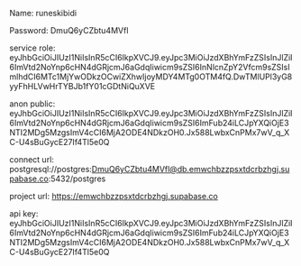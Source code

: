 
Name:
runeskibidi

Password:
DmuQ6yCZbtu4MVfl

service role:
eyJhbGciOiJIUzI1NiIsInR5cCI6IkpXVCJ9.eyJpc3MiOiJzdXBhYmFzZSIsInJlZiI6ImVtd2NoYnp6cHN4dGRjcmJ6aGdqIiwicm9sZSI6InNlcnZpY2Vfcm9sZSIsImlhdCI6MTc1MjYwODkzOCwiZXhwIjoyMDY4MTg0OTM4fQ.DwTMlUPl3yG8yyFhHLVwHrTYBJb1fY01cGDtNiQuXVE

anon public:
eyJhbGciOiJIUzI1NiIsInR5cCI6IkpXVCJ9.eyJpc3MiOiJzdXBhYmFzZSIsInJlZiI6ImVtd2NoYnp6cHN4dGRjcmJ6aGdqIiwicm9sZSI6ImFub24iLCJpYXQiOjE3NTI2MDg5MzgsImV4cCI6MjA2ODE4NDkzOH0.Jx588LwbxCnPMx7wV_q_XC-U4sBuGycE27If4Tl5e0Q


connect url:
postgresql://postgres:DmuQ6yCZbtu4MVfl@db.emwchbzzpsxtdcrbzhgj.supabase.co:5432/postgres

project url:
https://emwchbzzpsxtdcrbzhgj.supabase.co


api key:
eyJhbGciOiJIUzI1NiIsInR5cCI6IkpXVCJ9.eyJpc3MiOiJzdXBhYmFzZSIsInJlZiI6ImVtd2NoYnp6cHN4dGRjcmJ6aGdqIiwicm9sZSI6ImFub24iLCJpYXQiOjE3NTI2MDg5MzgsImV4cCI6MjA2ODE4NDkzOH0.Jx588LwbxCnPMx7wV_q_XC-U4sBuGycE27If4Tl5e0Q